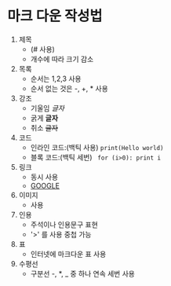 # 마크 다운 작성법
1. 제목 
    * (# 사용)
    * 개수에 따라 크기 감소
2. 목록
    * 순서는 1,2,3 사용
    * 순서 없는 것은 -, +, * 사용 
3. 강조
    * 기울임 *글자*
    * 굵게 **글자**
    * 취소 ~~글자~~
4. 코드 
    * 인라인 코드:(백틱 사용) `print(Hello world)`
    * 블록 코드:(백틱 세번) ``` for (i>0): print i```
5. 링크
    * []()동시 사용
    * [GOOGLE](https://google.com)
6. 이미지 
    * ![]()사용
7. 인용
    * 주석이나 인용문구 표현
    * '>' 를 사용 중첩 가능
8. 표 
    * 인터넷에 마크다운 표 사용
9. 수평선
    * 구분선 -, *, _ 중 하나 연속 세번 사용
